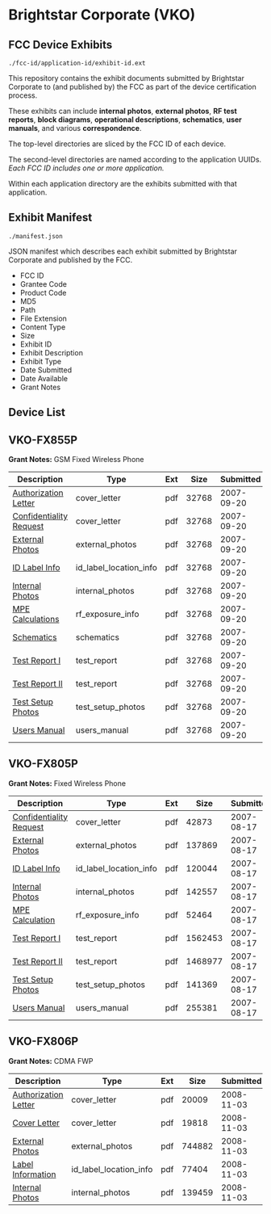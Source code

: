# Brightstar Corporate (VKO)
## FCC Device Exhibits

```
./fcc-id/application-id/exhibit-id.ext
```

This repository contains the exhibit documents submitted by Brightstar Corporate to (and published by) the FCC as part of the device certification process.

These exhibits can include **internal photos**, **external photos**, **RF test reports**, **block diagrams**, **operational descriptions**, **schematics**, **user manuals**, and various **correspondence**.

The top-level directories are sliced by the FCC ID of each device.

The second-level directories are named according to the application UUIDs. *Each FCC ID includes one or more application.*

Within each application directory are the exhibits submitted with that application. 

## Exhibit Manifest

```
./manifest.json
```

JSON manifest which describes each exhibit submitted by Brightstar Corporate and published by the FCC.

- FCC ID
- Grantee Code
- Product Code
- MD5
- Path
- File Extension
- Content Type
- Size
- Exhibit ID
- Exhibit Description
- Exhibit Type
- Date Submitted
- Date Available
- Grant Notes

## Device List
## VKO-FX855P
**Grant Notes:** GSM Fixed Wireless Phone

| Description | Type | Ext | Size | Submitted | Available |
| ----------- | ---- | --- | ---- | --------- | --------- |
| [Authorization Letter](VKO-FX855P/e25530175d07e4a30b2b8c5637a08132/845468.pdf) | cover_letter | pdf | 32768 | 2007-09-20 | 2007-09-20 |
| [Confidentiality Request](VKO-FX855P/e25530175d07e4a30b2b8c5637a08132/845472.pdf) | cover_letter | pdf | 32768 | 2007-09-20 | 2007-09-20 |
| [External Photos](VKO-FX855P/e25530175d07e4a30b2b8c5637a08132/845473.pdf) | external_photos | pdf | 32768 | 2007-09-20 | 2007-09-20 |
| [ID Label Info](VKO-FX855P/e25530175d07e4a30b2b8c5637a08132/845475.pdf) | id_label_location_info | pdf | 32768 | 2007-09-20 | 2007-09-20 |
| [Internal Photos](VKO-FX855P/e25530175d07e4a30b2b8c5637a08132/845474.pdf) | internal_photos | pdf | 32768 | 2007-09-20 | 2007-09-20 |
| [MPE Calculations](VKO-FX855P/e25530175d07e4a30b2b8c5637a08132/845476.pdf) | rf_exposure_info | pdf | 32768 | 2007-09-20 | 2007-09-20 |
| [Schematics](VKO-FX855P/e25530175d07e4a30b2b8c5637a08132/845471.pdf) | schematics | pdf | 32768 | 2007-09-20 | 2007-09-20 |
| [Test Report I](VKO-FX855P/e25530175d07e4a30b2b8c5637a08132/845478.pdf) | test_report | pdf | 32768 | 2007-09-20 | 2007-09-20 |
| [Test Report II](VKO-FX855P/e25530175d07e4a30b2b8c5637a08132/845479.pdf) | test_report | pdf | 32768 | 2007-09-20 | 2007-09-20 |
| [Test Setup Photos](VKO-FX855P/e25530175d07e4a30b2b8c5637a08132/845481.pdf) | test_setup_photos | pdf | 32768 | 2007-09-20 | 2007-09-20 |
| [Users Manual](VKO-FX855P/e25530175d07e4a30b2b8c5637a08132/845483.pdf) | users_manual | pdf | 32768 | 2007-09-20 | 2007-09-20 |
## VKO-FX805P
**Grant Notes:** Fixed Wireless Phone

| Description | Type | Ext | Size | Submitted | Available |
| ----------- | ---- | --- | ---- | --------- | --------- |
| [Confidentiality Request](VKO-FX805P/5ce598300c3a82411a366ce82c7d30e8/830494.pdf) | cover_letter | pdf | 42873 | 2007-08-17 | 2007-08-17 |
| [External Photos](VKO-FX805P/5ce598300c3a82411a366ce82c7d30e8/830495.pdf) | external_photos | pdf | 137869 | 2007-08-17 | 2007-08-17 |
| [ID Label Info](VKO-FX805P/5ce598300c3a82411a366ce82c7d30e8/830497.pdf) | id_label_location_info | pdf | 120044 | 2007-08-17 | 2007-08-17 |
| [Internal Photos](VKO-FX805P/5ce598300c3a82411a366ce82c7d30e8/830496.pdf) | internal_photos | pdf | 142557 | 2007-08-17 | 2007-08-17 |
| [MPE Calculation](VKO-FX805P/5ce598300c3a82411a366ce82c7d30e8/830499.pdf) | rf_exposure_info | pdf | 52464 | 2007-08-17 | 2007-08-17 |
| [Test Report I](VKO-FX805P/5ce598300c3a82411a366ce82c7d30e8/830501.pdf) | test_report | pdf | 1562453 | 2007-08-17 | 2007-08-17 |
| [Test Report II](VKO-FX805P/5ce598300c3a82411a366ce82c7d30e8/830502.pdf) | test_report | pdf | 1468977 | 2007-08-17 | 2007-08-17 |
| [Test Setup Photos](VKO-FX805P/5ce598300c3a82411a366ce82c7d30e8/830503.pdf) | test_setup_photos | pdf | 141369 | 2007-08-17 | 2007-08-17 |
| [Users Manual](VKO-FX805P/5ce598300c3a82411a366ce82c7d30e8/830505.pdf) | users_manual | pdf | 255381 | 2007-08-17 | 2007-08-17 |
## VKO-FX806P
**Grant Notes:** CDMA FWP

| Description | Type | Ext | Size | Submitted | Available |
| ----------- | ---- | --- | ---- | --------- | --------- |
| [Authorization Letter](VKO-FX806P/2faed597e69e799ffa672962f05246e2/1025176.pdf) | cover_letter | pdf | 20009 | 2008-11-03 | 2008-11-03 |
| [Cover Letter](VKO-FX806P/2faed597e69e799ffa672962f05246e2/1025177.pdf) | cover_letter | pdf | 19818 | 2008-11-03 | 2008-11-03 |
| [External Photos](VKO-FX806P/2faed597e69e799ffa672962f05246e2/1025178.pdf) | external_photos | pdf | 744882 | 2008-11-03 | 2008-11-03 |
| [Label Information](VKO-FX806P/2faed597e69e799ffa672962f05246e2/1025180.pdf) | id_label_location_info | pdf | 77404 | 2008-11-03 | 2008-11-03 |
| [Internal Photos](VKO-FX806P/2faed597e69e799ffa672962f05246e2/1025179.pdf) | internal_photos | pdf | 139459 | 2008-11-03 | 2008-11-03 |
